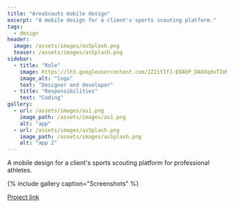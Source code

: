 ```yaml
---
title: "AreaScouts mobile design"
excerpt: "A mobile design for a client's sports scouting platform."
tags:
  - design
header:
  image: /assets/images/asSplash.png
  teaser: /assets/images/asSplash.png
sidebar:
  - title: "Role"
    image: https://lh3.googleusercontent.com/1Z2iYIfJ-E0AbP_DAOXqdxTZeMZZ7lesjKzyqRzv5knzkJL6vigdsf2VHf5CAzcNINd4Z3UBOw=w128-h128-e365
    image_alt: "logo"
    text: "Designer and developer"
  - title: "Responsibilities"
    text: "Coding"
gallery:
  - url: /assets/images/as1.png
    image_path: /assets/images/as1.png
    alt: "app"
  - url: /assets/images/asSplash.png
    image_path: /assets/images/asSplash.png
    alt: "app 2"
---
```

A mobile design for a client's sports scouting platform for professional athletes.

{% include gallery caption="Screenshots" %}

<a href="https://www.behance.net/gallery/88245827/Area-Scouts/" class="btn btn--primary">Project link</a>
